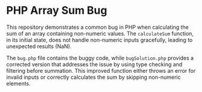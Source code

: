 # PHP Array Sum Bug

This repository demonstrates a common bug in PHP when calculating the sum of an array containing non-numeric values. The `calculateSum` function, in its initial state, does not handle non-numeric inputs gracefully, leading to unexpected results (NaN).

The `bug.php` file contains the buggy code, while `bugSolution.php` provides a corrected version that addresses the issue by using type checking and filtering before summation.  This improved function either throws an error for invalid inputs or correctly calculates the sum by skipping non-numeric elements.